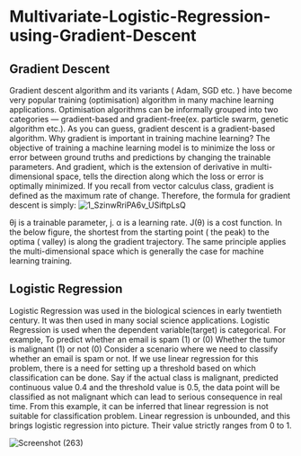 # Multivariate-Logistic-Regression-using-Gradient-Descent
## Gradient Descent
Gradient descent algorithm and its variants ( Adam, SGD etc. ) have become very popular training (optimisation) algorithm in many machine learning applications. Optimisation algorithms can be informally grouped into two categories — gradient-based and gradient-free(ex. particle swarm, genetic algorithm etc.). As you can guess, gradient descent is a gradient-based algorithm. Why gradient is important in training machine learning?
The objective of training a machine learning model is to minimize the loss or error between ground truths and predictions by changing the trainable parameters. And gradient, which is the extension of derivative in multi-dimensional space, tells the direction along which the loss or error is optimally minimized. If you recall from vector calculus class, gradient is defined as the maximum rate of change. Therefore, the formula for gradient descent is simply:
![1_SzinwRriPA6v_USiftpLsQ](https://user-images.githubusercontent.com/54174933/104131366-178e3300-53a0-11eb-98b3-9fdd242303e9.png)

θj is a trainable parameter, j. α is a learning rate. J(θ) is a cost function.
In the below figure, the shortest from the starting point ( the peak) to the optima ( valley) is along the gradient trajectory. The same principle applies the multi-dimensional space which is generally the case for machine learning training.

## Logistic Regression
Logistic Regression was used in the biological sciences in early twentieth century. It was then used in many social science applications. Logistic Regression is used when the dependent variable(target) is categorical.
For example,
To predict whether an email is spam (1) or (0)
Whether the tumor is malignant (1) or not (0)
Consider a scenario where we need to classify whether an email is spam or not. If we use linear regression for this problem, there is a need for setting up a threshold based on which classification can be done. Say if the actual class is malignant, predicted continuous value 0.4 and the threshold value is 0.5, the data point will be classified as not malignant which can lead to serious consequence in real time.
From this example, it can be inferred that linear regression is not suitable for classification problem. Linear regression is unbounded, and this brings logistic regression into picture. Their value strictly ranges from 0 to 1.

![Screenshot (263)](https://user-images.githubusercontent.com/54174933/104131767-c3388280-53a2-11eb-84d5-2e9c8d1a2a81.png)
